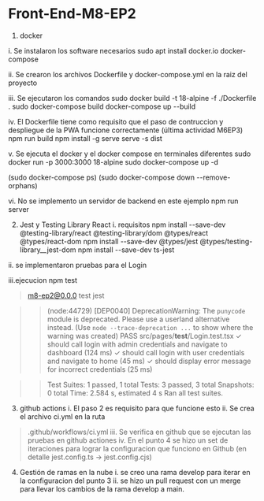 # Front-End-M8-EP2
1. docker

i. Se instalaron los software necesarios
sudo apt install docker.io docker-compose

ii. Se crearon los archivos Dockerfile y docker-compose.yml en la raiz del proyecto

iii. Se ejecutaron los comandos
sudo docker build -t 18-alpine -f ./Dockerfile .
sudo docker-compose build
docker-compose up --build

iv. El Dockerfile tiene como requisito que el paso de contruccion y despliegue de la PWA funcione correctamente (última actividad M6EP3)
npm run build
npm install -g serve
serve -s dist

v. Se ejecuta el docker y el docker compose en terminales diferentes
sudo docker run -p 3000:3000 18-alpine
sudo docker-compose up -d

(sudo docker-compose ps)
(sudo docker-compose down --remove-orphans)

vi. No se implemento un servidor de backend en este ejemplo
npm run server

2. Jest y Testing Library React 
i. requisitos
npm install --save-dev @testing-library/react @testing-library/dom @types/react @types/react-dom
npm install --save-dev @types/jest @types/testing-library__jest-dom
npm install --save-dev ts-jest

ii. se implementaron pruebas para el Login

iii.ejecucion
npm test

> m8-ep2@0.0.0 test
> jest

>>(node:44729) [DEP0040] DeprecationWarning: The `punycode` module is deprecated. Please use a userland alternative instead.
>>(Use `node --trace-deprecation ...` to show where the warning was created)
>> PASS  src/pages/__test__/Login.test.tsx
>>  <Login />
>>    ✓ should call login with admin credentials and navigate to dashboard (124 ms)
>>    ✓ should call login with user credentials and navigate to home (45 ms)
>>    ✓ should display error message for incorrect credentials (25 ms)

>>Test Suites: 1 passed, 1 total
>>Tests:       3 passed, 3 total
>>Snapshots:   0 total
>>Time:        2.584 s, estimated 4 s
>>Ran all test suites.

3. github actions
i. El paso 2 es requisito para que funcione esto
ii. Se crea el archivo ci.yml en la ruta 
>.github/workflows/ci.yml
iii. Se verifica en github que se ejecutan las pruebas en github actiones
iv. En el punto 4 se hizo un set de iteraciones para lograr la configuracion que funciono en Github (en detalle jest.config.ts -> jest.config.cjs)

4. Gestión de ramas en la nube
i. se creo una rama develop para iterar en la configuracion del punto 3
ii. se hizo un pull request con un merge para llevar los cambios de la rama develop a main.
